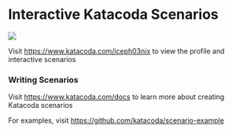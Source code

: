# Interactive Katacoda Scenarios

[![](http://shields.katacoda.com/katacoda/iceph03nix/count.svg)](https://www.katacoda.com/iceph03nix "Get your profile on Katacoda.com")

Visit https://www.katacoda.com/iceph03nix to view the profile and interactive scenarios

### Writing Scenarios
Visit https://www.katacoda.com/docs to learn more about creating Katacoda scenarios

For examples, visit https://github.com/katacoda/scenario-example
